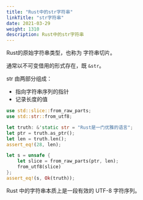 ```yaml
---
title: "Rust中的str字符串"
linkTitle: "str字符串"
date: 2021-03-29
weight: 1310
description: Rust中的str字符串
---
```


Rust的原始字符串类型，也称为 字符串切片。

通常以不可变借用的形式存在，既 `&str`。

str 由两部分组成：

- 指向字符串序列的指针
- 记录长度的值

```rust
use std::slice::from_raw_parts;
use std::str::from_utf8;

let truth: &'static str = "Rust是一门优雅的语言";
let ptr = truth.as_ptr();
let len = truth.len();
assert_eq!(28, len);

let s = unsafe {
    let slice = from_raw_parts(ptr, len);
    from_utf8(slice)
};
assert_eq!(s, Ok(truth));
```

Rust 中的字符串本质上是一段有效的 UTF-8 字符序列。


